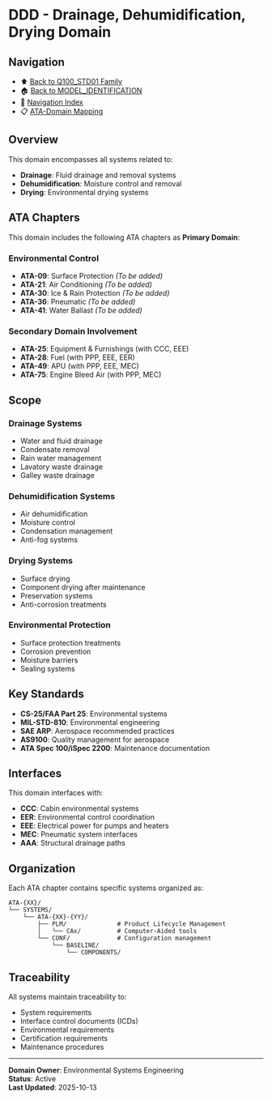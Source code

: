 # DDD - Drainage, Dehumidification, Drying Domain

## Navigation

- ⬆️ [Back to Q100_STD01 Family](../../README.md)
- 🏠 [Back to MODEL_IDENTIFICATION](../../../../../../../README.md)
- 🧭 [Navigation Index](../../../../../../../NAVIGATION_INDEX.md)
- 📋 [ATA-Domain Mapping](../ATA_DOMAIN_MAPPING.csv)

## Overview

This domain encompasses all systems related to:
- **Drainage**: Fluid drainage and removal systems
- **Dehumidification**: Moisture control and removal
- **Drying**: Environmental drying systems

## ATA Chapters

This domain includes the following ATA chapters as **Primary Domain**:

### Environmental Control
- **ATA-09**: Surface Protection *(To be added)*
- **ATA-21**: Air Conditioning *(To be added)*
- **ATA-30**: Ice & Rain Protection *(To be added)*
- **ATA-36**: Pneumatic *(To be added)*
- **ATA-41**: Water Ballast *(To be added)*

### Secondary Domain Involvement
- **ATA-25**: Equipment & Furnishings (with CCC, EEE)
- **ATA-28**: Fuel (with PPP, EEE, EER)
- **ATA-49**: APU (with PPP, EEE, MEC)
- **ATA-75**: Engine Bleed Air (with PPP, MEC)

## Scope

### Drainage Systems
- Water and fluid drainage
- Condensate removal
- Rain water management
- Lavatory waste drainage
- Galley waste drainage

### Dehumidification Systems
- Air dehumidification
- Moisture control
- Condensation management
- Anti-fog systems

### Drying Systems
- Surface drying
- Component drying after maintenance
- Preservation systems
- Anti-corrosion treatments

### Environmental Protection
- Surface protection treatments
- Corrosion prevention
- Moisture barriers
- Sealing systems

## Key Standards

- **CS-25/FAA Part 25**: Environmental systems
- **MIL-STD-810**: Environmental engineering
- **SAE ARP**: Aerospace recommended practices
- **AS9100**: Quality management for aerospace
- **ATA Spec 100/iSpec 2200**: Maintenance documentation

## Interfaces

This domain interfaces with:
- **CCC**: Cabin environmental systems
- **EER**: Environmental control coordination
- **EEE**: Electrical power for pumps and heaters
- **MEC**: Pneumatic system interfaces
- **AAA**: Structural drainage paths

## Organization

Each ATA chapter contains specific systems organized as:

```
ATA-{XX}/
└── SYSTEMS/
    └── ATA-{XX}-{YY}/
        ├── PLM/              # Product Lifecycle Management
        │   └── CAx/          # Computer-Aided tools
        └── CONF/             # Configuration management
            └── BASELINE/
                └── COMPONENTS/
```

## Traceability

All systems maintain traceability to:
- System requirements
- Interface control documents (ICDs)
- Environmental requirements
- Certification requirements
- Maintenance procedures

---

**Domain Owner**: Environmental Systems Engineering  
**Status**: Active  
**Last Updated**: 2025-10-13
